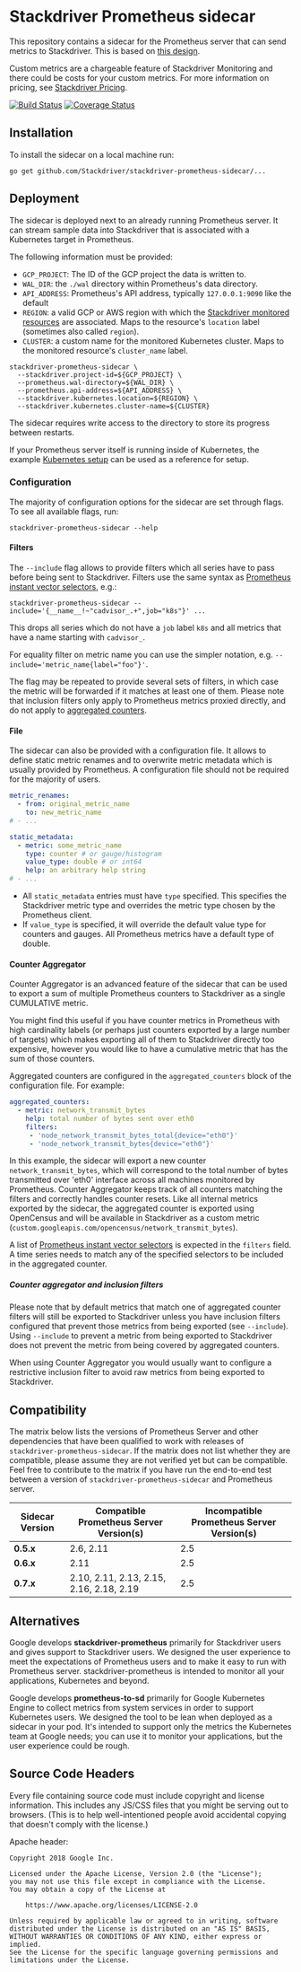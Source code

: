 # Stackdriver Prometheus sidecar

This repository contains a sidecar for the Prometheus server that can send
metrics to Stackdriver. This is based on [this design](docs/design.md).

Custom metrics are a chargeable feature of Stackdriver Monitoring and there could be costs for your custom metrics. For more information on pricing, see [Stackdriver Pricing](https://cloud.google.com/stackdriver/pricing).

[![Build Status](https://travis-ci.com/Stackdriver/stackdriver-prometheus-sidecar.svg?branch=master)](https://travis-ci.com/Stackdriver/stackdriver-prometheus-sidecar)
[![Coverage Status](https://coveralls.io/repos/github/Stackdriver/stackdriver-prometheus-sidecar/badge.svg?branch=master)](https://coveralls.io/github/Stackdriver/stackdriver-prometheus-sidecar?branch=master)

## Installation

To install the sidecar on a local machine run:

```
go get github.com/Stackdriver/stackdriver-prometheus-sidecar/...
```

## Deployment

The sidecar is deployed next to an already running Prometheus server. It can stream
sample data into Stackdriver that is associated with a Kubernetes target in Prometheus.

The following information must be provided:

* `GCP_PROJECT`: The ID of the GCP project the data is written to.
* `WAL_DIR`: the `./wal` directory within Prometheus's data directory.
* `API_ADDRESS`: Prometheus's API address, typically `127.0.0.1:9090` like the default
* `REGION`: a valid GCP or AWS region with which the [Stackdriver monitored resources](https://cloud.google.com/monitoring/api/resources) are associated. Maps to the resource's `location` label (sometimes also called `region`).
* `CLUSTER`: a custom name for the monitored Kubernetes cluster. Maps to the monitored resource's `cluster_name` label.

```
stackdriver-prometheus-sidecar \
  --stackdriver.project-id=${GCP_PROJECT} \
  --prometheus.wal-directory=${WAL_DIR} \
  --prometheus.api-address=${API_ADDRESS} \
  --stackdriver.kubernetes.location=${REGION} \
  --stackdriver.kubernetes.cluster-name=${CLUSTER}
```

The sidecar requires write access to the directory to store its progress between restarts.

If your Prometheus server itself is running inside of Kubernetes, the example [Kubernetes setup](./kube/README.md)
can be used as a reference for setup.

### Configuration

The majority of configuration options for the sidecar are set through flags. To see all available flags, run:

```
stackdriver-prometheus-sidecar --help
```

#### Filters

The `--include` flag allows to provide filters which all series have to pass before being sent to Stackdriver. Filters use the same syntax as [Prometheus instant vector selectors](https://prometheus.io/docs/prometheus/latest/querying/basics/#instant-vector-selectors), e.g.:

```
stackdriver-prometheus-sidecar --include='{__name__!~"cadvisor_.+",job="k8s"}' ...
```

This drops all series which do not have a `job` label `k8s` and all metrics that have a name starting with `cadvisor_`.

For equality filter on metric name you can use the simpler notation, e.g. `--include='metric_name{label="foo"}'`.

The flag may be repeated to provide several sets of filters, in which case the metric will be forwarded if it matches at least one of them. Please note that inclusion filters only apply to Prometheus metrics proxied directly, and do not apply to [aggregated counters](#counter-aggregator).

#### File

The sidecar can also be provided with a configuration file. It allows to define static metric renames and to overwrite metric metadata which is usually provided by Prometheus. A configuration file should not be required for the majority of users.

```yaml
metric_renames:
  - from: original_metric_name
    to: new_metric_name
# - ...

static_metadata:
  - metric: some_metric_name
    type: counter # or gauge/histogram
    value_type: double # or int64
    help: an arbitrary help string
# - ...
```

  * All `static_metadata` entries must have `type` specified. This specifies the Stackdriver metric type and overrides the metric type chosen by the Prometheus client.
  * If `value_type` is specified, it will override the default value type for counters and gauges. All Prometheus metrics have a default type of double.

#### Counter Aggregator

Counter Aggregator is an advanced feature of the sidecar that can be used to export a sum of multiple Prometheus counters to Stackdriver as a single CUMULATIVE metric.

You might find this useful if you have counter metrics in Prometheus with high cardinality labels (or perhaps just counters exported by a large number of targets) which makes exporting all of them to Stackdriver directly too expensive, however you would like to have a cumulative metric that has the sum of those counters.

Aggregated counters are configured in the `aggregated_counters` block of the configuration file. For example:

```yaml
aggregated_counters:
  - metric: network_transmit_bytes
    help: total number of bytes sent over eth0
    filters:
     - 'node_network_transmit_bytes_total{device="eth0"}'
     - 'node_network_transmit_bytes{device="eth0"}'
```

In this example, the sidecar will export a new counter `network_transmit_bytes`, which will correspond to the total number of bytes transmitted over 'eth0' interface across all machines monitored by Prometheus. Counter Aggregator keeps track of all counters matching the filters and correctly handles counter resets. Like all internal metrics exported by the sidecar, the aggregated counter is exported using OpenCensus and will be available in Stackdriver as a custom metric (`custom.googleapis.com/opencensus/network_transmit_bytes`).

A list of [Prometheus instant vector selectors](https://prometheus.io/docs/prometheus/latest/querying/basics/#instant-vector-selectors) is expected in the `filters` field. A time series needs to match any of the specified selectors to be included in the aggregated counter.

##### Counter aggregator and inclusion filters

Please note that by default metrics that match one of aggregated counter filters will still be exported to Stackdriver unless you have inclusion filters configured that prevent those metrics from being exported (see `--include`). Using `--include` to prevent a metric from being exported to Stackdriver does not prevent the metric from being covered by aggregated counters.

When using Counter Aggregator you would usually want to configure a restrictive inclusion filter to avoid raw metrics from being exported to Stackdriver.

## Compatibility

The matrix below lists the versions of Prometheus Server and other dependencies that have been qualified to work with releases of `stackdriver-prometheus-sidecar`. If the matrix does not list whether they are compatible, please assume they are not verified yet but can be compatible. Feel free to contribute to the matrix if you have run the end-to-end test between a version of `stackdriver-prometheus-sidecar` and Prometheus server.

| Sidecar Version | Compatible Prometheus Server Version(s)   | Incompatible Prometheus Server Version(s) |
|-----------------|-------------------------------------------|-------------------------------------------|
| **0.5.x**       | 2.6, 2.11                                 | 2.5                                       |
| **0.6.x**       | 2.11                                      | 2.5                                       |
| **0.7.x**       | 2.10, 2.11, 2.13, 2.15, 2.16, 2.18, 2.19  | 2.5                                       |

## Alternatives

Google develops **stackdriver-prometheus** primarily for Stackdriver users and gives support to Stackdriver users. We designed the user experience to meet the expectations of Prometheus users and to make it easy to run with Prometheus server. stackdriver-prometheus is intended to monitor all your applications, Kubernetes and beyond.

Google develops **prometheus-to-sd** primarily for Google Kubernetes Engine to collect metrics from system services in order to support Kubernetes users. We designed the tool to be lean when deployed as a sidecar in your pod. It's intended to support only the metrics the Kubernetes team at Google needs; you can use it to monitor your applications, but the user experience could be rough.

## Source Code Headers

Every file containing source code must include copyright and license
information. This includes any JS/CSS files that you might be serving out to
browsers. (This is to help well-intentioned people avoid accidental copying that
doesn't comply with the license.)

Apache header:

    Copyright 2018 Google Inc.

    Licensed under the Apache License, Version 2.0 (the "License");
    you may not use this file except in compliance with the License.
    You may obtain a copy of the License at

        https://www.apache.org/licenses/LICENSE-2.0

    Unless required by applicable law or agreed to in writing, software
    distributed under the License is distributed on an "AS IS" BASIS,
    WITHOUT WARRANTIES OR CONDITIONS OF ANY KIND, either express or implied.
    See the License for the specific language governing permissions and
    limitations under the License.
